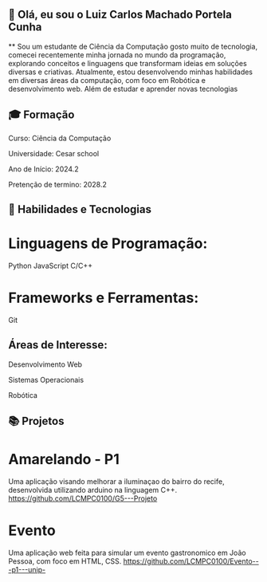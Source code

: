 ## 👋 Olá, eu sou o Luiz Carlos Machado Portela Cunha


** Sou um estudante de Ciência da Computação gosto muito de tecnologia, comecei recentemente minha jornada no mundo da programação, explorando conceitos e linguagens que transformam ideias em soluções diversas e criativas. Atualmente, estou desenvolvendo minhas habilidades em diversas áreas da computação, com foco em Robótica e desenvolvimento web. Além de estudar e aprender novas tecnologias

## 🎓 Formação

Curso: Ciência da Computação

Universidade: Cesar school

Ano de Início: 2024.2

Pretenção de termino: 2028.2

## 🔧 Habilidades e Tecnologias

 # Linguagens de Programação:

Python
JavaScript
C/C++

# Frameworks e Ferramentas:

Git

## Áreas de Interesse:

Desenvolvimento Web

Sistemas Operacionais

Robótica


## 📚 Projetos 

# Amarelando - P1
Uma aplicação visando melhorar a iluminaçao do bairro do recife, desenvolvida utilizando arduino na linguagem C++.
https://github.com/LCMPC0100/G5---Projeto

# Evento
Uma aplicação web feita para simular um evento gastronomico em João Pessoa, com foco em HTML, CSS.
https://github.com/LCMPC0100/Evento---p1---unip-
